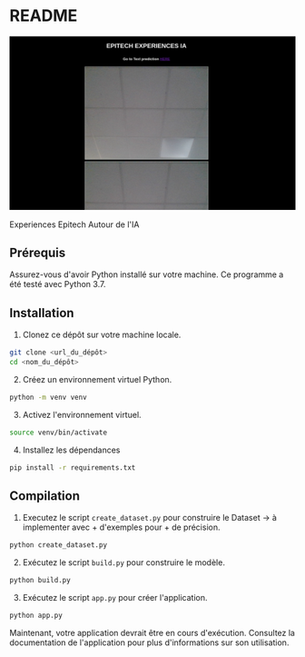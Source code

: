 # README

![pres](./assets/img.png)

Experiences Epitech Autour de l'IA

## Prérequis

Assurez-vous d'avoir Python installé sur votre machine. Ce programme a été testé avec Python 3.7.

## Installation

1. Clonez ce dépôt sur votre machine locale.

```bash
git clone <url_du_dépôt>
cd <nom_du_dépôt>
```

2. Créez un environnement virtuel Python.

```bash
python -m venv venv
```

3. Activez l'environnement virtuel.

```bash
source venv/bin/activate
```

4. Installez les dépendances

```bash
pip install -r requirements.txt
```

## Compilation

1. Executez le script `create_dataset.py` pour construire le Dataset -> à implementer avec + d'exemples pour + de précision.

```bash
python create_dataset.py
```

2. Exécutez le script `build.py` pour construire le modèle.

```bash
python build.py
```

3. Exécutez le script `app.py` pour créer l'application.

```bash
python app.py
```

Maintenant, votre application devrait être en cours d'exécution. Consultez la documentation de l'application pour plus d'informations sur son utilisation.
